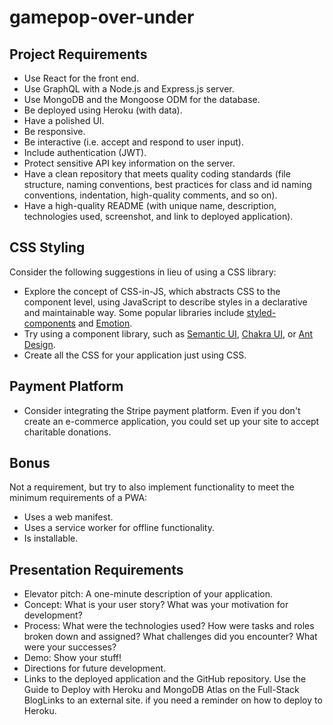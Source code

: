 # gamepop-over-under

## Project Requirements
- Use React for the front end.
- Use GraphQL with a Node.js and Express.js server.
- Use MongoDB and the Mongoose ODM for the database.
- Be deployed using Heroku (with data).
- Have a polished UI.
- Be responsive. 
- Be interactive (i.e. accept and respond to user input).
- Include authentication (JWT). 
- Protect sensitive API key information on the server.
- Have a clean repository that meets quality coding standards (file structure, naming conventions, best practices for class and id naming conventions, indentation, high-quality comments, and so on).
- Have a high-quality README (with unique name, description, technologies used, screenshot, and link to deployed application).

## CSS Styling
Consider the following suggestions in lieu of using a CSS library:
- Explore the concept of CSS-in-JS, which abstracts CSS to the component level, using JavaScript to describe styles in a declarative and maintainable way. Some popular libraries include [styled-components](https://styled-components.com/) and [Emotion](https://emotion.sh/docs/introduction).
- Try using a component library, such as [Semantic UI](https://semantic-ui.com/), [Chakra UI](https://chakra-ui.com/), or [Ant Design](https://ant.design/).
- Create all the CSS for your application just using CSS.

## Payment Platform
- Consider integrating the Stripe payment platform. Even if you don't create an e-commerce application, you could set up your site to accept charitable donations.

## Bonus
Not a requirement, but try to also implement functionality to meet the minimum requirements of a PWA:
- Uses a web manifest.
- Uses a service worker for offline functionality.
- Is installable.

## Presentation Requirements
- Elevator pitch: A one-minute description of your application.
- Concept: What is your user story? What was your motivation for development?
- Process: What were the technologies used? How were tasks and roles broken down and assigned? What challenges did you encounter? What were your successes?
- Demo: Show your stuff!
- Directions for future development.
- Links to the deployed application and the GitHub repository. Use the Guide to Deploy with Heroku and MongoDB Atlas on the Full-Stack BlogLinks to an external site. if you need a reminder on how to deploy to Heroku.